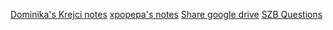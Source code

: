 [Dominika's Krejci notes](https://github.com/Krejdom/school_notes)
[xpopepa's notes](https://www.fi.muni.cz/~xpopelas/)
[Share google drive](https://drive.google.com/drive/folders/1jUZXBaV9Y5RdWVB2jKdWe64yTE27nfO_)
[SZB Questions](https://www.fi.muni.cz/studies/fe-bc/bc-inf2018.html.cs)
